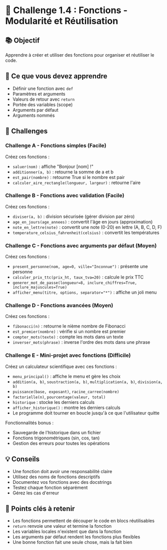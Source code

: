 # 🎯 Challenge 1.4 : Fonctions - Modularité et Réutilisation

## 📚 Objectif
Apprendre à créer et utiliser des fonctions pour organiser et réutiliser le code.

## 🔧 Ce que vous devez apprendre
- Définir une fonction avec `def`
- Paramètres et arguments
- Valeurs de retour avec `return`
- Portée des variables (scope)
- Arguments par défaut
- Arguments nommés

## 💪 Challenges

### Challenge A - Fonctions simples (Facile)
Créez ces fonctions :
- `saluer(nom)` : affiche "Bonjour [nom] !"
- `additionner(a, b)` : retourne la somme de a et b
- `est_pair(nombre)` : retourne True si le nombre est pair
- `calculer_aire_rectangle(longueur, largeur)` : retourne l'aire

### Challenge B - Fonctions avec validation (Facile)
Créez ces fonctions :
- `diviser(a, b)` : division sécurisée (gérer division par zéro)
- `age_en_jours(age_annees)` : convertit l'âge en jours (approximation)
- `note_en_lettre(note)` : convertit une note (0-20) en lettre (A, B, C, D, F)
- `temperature_celsius_fahrenheit(celsius)` : convertit les températures

### Challenge C - Fonctions avec arguments par défaut (Moyen)
Créez ces fonctions :
- `present_personne(nom, age=0, ville="Inconnue")` : présente une personne
- `calculer_prix_ttc(prix_ht, taux_tva=20)` : calcule le prix TTC
- `generer_mot_de_passe(longueur=8, inclure_chiffres=True, inclure_majuscules=True)`
- `afficher_menu(titre, options, separator="*")` : affiche un joli menu

### Challenge D - Fonctions avancées (Moyen)
Créez ces fonctions :
- `fibonacci(n)` : retourne le nième nombre de Fibonacci
- `est_premier(nombre)` : vérifie si un nombre est premier
- `compter_mots(texte)` : compte les mots dans un texte
- `inverser_mots(phrase)` : inverse l'ordre des mots dans une phrase

### Challenge E - Mini-projet avec fonctions (Difficile)
Créez un calculateur scientifique avec ces fonctions :
- `menu_principal()` : affiche le menu et gère les choix
- `addition(a, b)`, `soustraction(a, b)`, `multiplication(a, b)`, `division(a, b)`
- `puissance(base, exposant)`, `racine_carree(nombre)`
- `factorielle(n)`, `pourcentage(valeur, total)`
- `historique` : stocke les derniers calculs
- `afficher_historique()` : montre les derniers calculs
- Le programme doit tourner en boucle jusqu'à ce que l'utilisateur quitte

Fonctionnalités bonus :
- Sauvegarde de l'historique dans un fichier
- Fonctions trigonométriques (sin, cos, tan)
- Gestion des erreurs pour toutes les opérations

## 💡 Conseils
- Une fonction doit avoir une responsabilité claire
- Utilisez des noms de fonctions descriptifs
- Documentez vos fonctions avec des docstrings
- Testez chaque fonction séparément
- Gérez les cas d'erreur

## 🎯 Points clés à retenir
- Les fonctions permettent de découper le code en blocs réutilisables
- `return` renvoie une valeur et termine la fonction
- Les variables locales n'existent que dans la fonction
- Les arguments par défaut rendent les fonctions plus flexibles
- Une bonne fonction fait une seule chose, mais la fait bien
